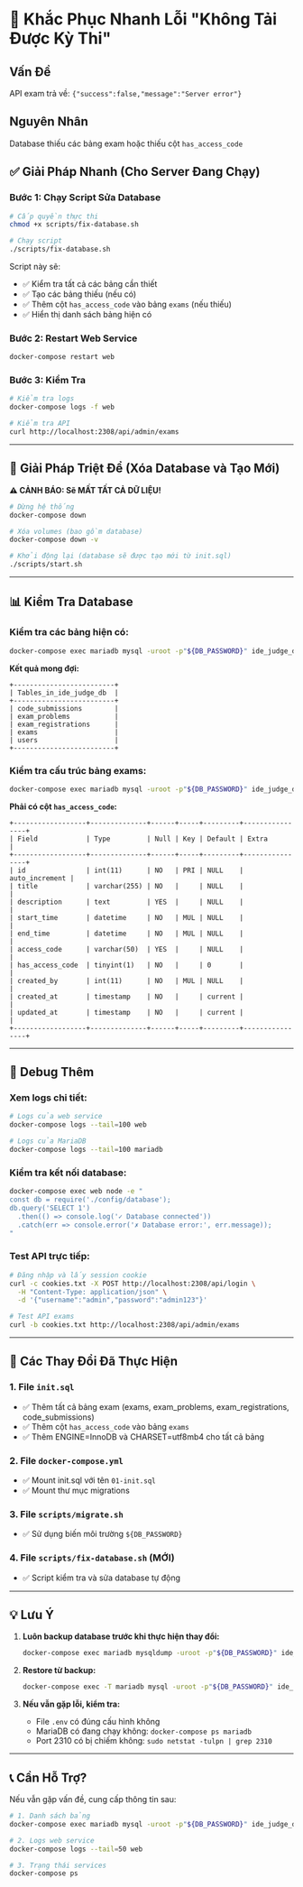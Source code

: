 # 🚨 Khắc Phục Nhanh Lỗi "Không Tải Được Kỳ Thi"

## Vấn Đề
API exam trả về: `{"success":false,"message":"Server error"}`

## Nguyên Nhân
Database thiếu các bảng exam hoặc thiếu cột `has_access_code`

## ✅ Giải Pháp Nhanh (Cho Server Đang Chạy)

### Bước 1: Chạy Script Sửa Database

```bash
# Cấp quyền thực thi
chmod +x scripts/fix-database.sh

# Chạy script
./scripts/fix-database.sh
```

Script này sẽ:
- ✅ Kiểm tra tất cả các bảng cần thiết
- ✅ Tạo các bảng thiếu (nếu có)
- ✅ Thêm cột `has_access_code` vào bảng `exams` (nếu thiếu)
- ✅ Hiển thị danh sách bảng hiện có

### Bước 2: Restart Web Service

```bash
docker-compose restart web
```

### Bước 3: Kiểm Tra

```bash
# Kiểm tra logs
docker-compose logs -f web

# Kiểm tra API
curl http://localhost:2308/api/admin/exams
```

---

## 🔄 Giải Pháp Triệt Để (Xóa Database và Tạo Mới)

**⚠️ CẢNH BÁO: Sẽ MẤT TẤT CẢ DỮ LIỆU!**

```bash
# Dừng hệ thống
docker-compose down

# Xóa volumes (bao gồm database)
docker-compose down -v

# Khởi động lại (database sẽ được tạo mới từ init.sql)
./scripts/start.sh
```

---

## 📊 Kiểm Tra Database

### Kiểm tra các bảng hiện có:

```bash
docker-compose exec mariadb mysql -uroot -p"${DB_PASSWORD}" ide_judge_db -e "SHOW TABLES;"
```

**Kết quả mong đợi:**
```
+-------------------------+
| Tables_in_ide_judge_db  |
+-------------------------+
| code_submissions        |
| exam_problems           |
| exam_registrations      |
| exams                   |
| users                   |
+-------------------------+
```

### Kiểm tra cấu trúc bảng exams:

```bash
docker-compose exec mariadb mysql -uroot -p"${DB_PASSWORD}" ide_judge_db -e "DESCRIBE exams;"
```

**Phải có cột `has_access_code`:**
```
+------------------+--------------+------+-----+---------+----------------+
| Field            | Type         | Null | Key | Default | Extra          |
+------------------+--------------+------+-----+---------+----------------+
| id               | int(11)      | NO   | PRI | NULL    | auto_increment |
| title            | varchar(255) | NO   |     | NULL    |                |
| description      | text         | YES  |     | NULL    |                |
| start_time       | datetime     | NO   | MUL | NULL    |                |
| end_time         | datetime     | NO   | MUL | NULL    |                |
| access_code      | varchar(50)  | YES  |     | NULL    |                |
| has_access_code  | tinyint(1)   | NO   |     | 0       |                |
| created_by       | int(11)      | NO   | MUL | NULL    |                |
| created_at       | timestamp    | NO   |     | current |                |
| updated_at       | timestamp    | NO   |     | current |                |
+------------------+--------------+------+-----+---------+----------------+
```

---

## 🐛 Debug Thêm

### Xem logs chi tiết:

```bash
# Logs của web service
docker-compose logs --tail=100 web

# Logs của MariaDB
docker-compose logs --tail=100 mariadb
```

### Kiểm tra kết nối database:

```bash
docker-compose exec web node -e "
const db = require('./config/database');
db.query('SELECT 1')
  .then(() => console.log('✓ Database connected'))
  .catch(err => console.error('✗ Database error:', err.message));
"
```

### Test API trực tiếp:

```bash
# Đăng nhập và lấy session cookie
curl -c cookies.txt -X POST http://localhost:2308/api/login \
  -H "Content-Type: application/json" \
  -d '{"username":"admin","password":"admin123"}'

# Test API exams
curl -b cookies.txt http://localhost:2308/api/admin/exams
```

---

## 📝 Các Thay Đổi Đã Thực Hiện

### 1. File `init.sql`
- ✅ Thêm tất cả bảng exam (exams, exam_problems, exam_registrations, code_submissions)
- ✅ Thêm cột `has_access_code` vào bảng `exams`
- ✅ Thêm ENGINE=InnoDB và CHARSET=utf8mb4 cho tất cả bảng

### 2. File `docker-compose.yml`
- ✅ Mount init.sql với tên `01-init.sql`
- ✅ Mount thư mục migrations

### 3. File `scripts/migrate.sh`
- ✅ Sử dụng biến môi trường `${DB_PASSWORD}`

### 4. File `scripts/fix-database.sh` (MỚI)
- ✅ Script kiểm tra và sửa database tự động

---

## 💡 Lưu Ý

1. **Luôn backup database trước khi thực hiện thay đổi:**
   ```bash
   docker-compose exec mariadb mysqldump -uroot -p"${DB_PASSWORD}" ide_judge_db > backup.sql
   ```

2. **Restore từ backup:**
   ```bash
   docker-compose exec -T mariadb mysql -uroot -p"${DB_PASSWORD}" ide_judge_db < backup.sql
   ```

3. **Nếu vẫn gặp lỗi, kiểm tra:**
   - File `.env` có đúng cấu hình không
   - MariaDB có đang chạy không: `docker-compose ps mariadb`
   - Port 2310 có bị chiếm không: `sudo netstat -tulpn | grep 2310`

---

## 📞 Cần Hỗ Trợ?

Nếu vẫn gặp vấn đề, cung cấp thông tin sau:

```bash
# 1. Danh sách bảng
docker-compose exec mariadb mysql -uroot -p"${DB_PASSWORD}" ide_judge_db -e "SHOW TABLES;"

# 2. Logs web service
docker-compose logs --tail=50 web

# 3. Trạng thái services
docker-compose ps
```

